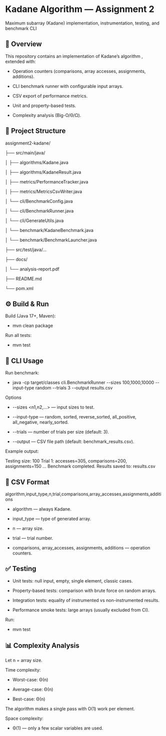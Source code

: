 # Kadane Algorithm — Assignment 2

Maximum subarray (Kadane) implementation, instrumentation, testing, and benchmark CLI

## 📌 Overview

This repository contains an implementation of Kadane’s algorithm , extended with:

- Operation counters (comparisons, array accesses, assignments, additions).

- CLI benchmark runner with configurable input arrays.

- CSV export of performance metrics.

- Unit and property-based tests.

- Complexity analysis (Big-O/Θ/Ω).

## 📂 Project Structure
assignment2-kadane/

├── src/main/java/

│   ├── algorithms/Kadane.java

│   ├── algorithms/KadaneResult.java

│   ├── metrics/PerformanceTracker.java

│   ├── metrics/MetricsCsvWriter.java

│   └── cli/BenchmarkConfig.java

│   └── cli/BenchmarkRunner.java

│   └── cli/GenerateUtils.java

│   └── benchmark/KadaneBenchmark.java

│   └── benchmark/BenchmarkLauncher.java

├── src/test/java/...

├── docs/

│   └── analysis-report.pdf

├── README.md

└── pom.xml

## ⚙️ Build & Run

Build (Java 17+, Maven):

- mvn clean package


Run all tests:

- mvn test

## 🚀 CLI Usage

Run benchmark:

- java -cp target/classes cli.BenchmarkRunner --sizes 100,1000,10000 --input-type random --trials 3 --output results.csv

Options

- --sizes <n1,n2,...> — input sizes to test.

- --input-type <type> — random, sorted, reverse_sorted, all_positive, all_negative, nearly_sorted.

- --trials <n> — number of trials per size (default: 3).

- --output <file> — CSV file path (default: benchmark_results.csv).

Example output:

Testing size: 100
  Trial 1: accesses=305, comparisons=200, assignments=150
...
Benchmark completed. Results saved to: results.csv

## 📑 CSV Format
algorithm,input_type,n,trial,comparisons,array_accesses,assignments,additions


- algorithm — always Kadane.

- input_type — type of generated array.

- n — array size.

- trial — trial number.

- comparisons, array_accesses, assignments, additions — operation counters.

## ✅ Testing

- Unit tests: null input, empty, single element, classic cases.

- Property-based tests: comparison with brute force on random arrays.

- Integration tests: equality of instrumented vs non-instrumented results.

- Performance smoke tests: large arrays (usually excluded from CI).

Run:

- mvn test

## 📊 Complexity Analysis

Let n = array size.

Time complexity:

- Worst-case: Θ(n)

- Average-case: Θ(n)

- Best-case: Θ(n)

The algorithm makes a single pass with O(1) work per element.

Space complexity:

- Θ(1) — only a few scalar variables are used.

